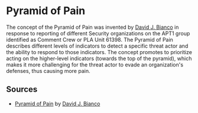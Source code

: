 # Pyramid of Pain

The concept of the Pyramid of Pain was invented by [David J. Bianco](https://twitter.com/davidjbianco) in response to reporting of different Security organizations on the APT1 group identified as Comment Crew or PLA Unit 61398.
The Pyramid of Pain describes different levels of indicators to detect a specific threat actor and the ability to respond to those indicators.
The concept promotes to prioritize acting on the higher-level indicators (towards the top of the pyramid), which makes it more challenging for the threat actor to evade an organization's defenses, thus causing more pain.

## Sources
* [Pyramid of Pain](http://detect-respond.blogspot.com/2013/03/the-pyramid-of-pain.html) by [David J. Bianco](https://twitter.com/davidjbianco)